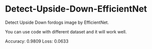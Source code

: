 # Detect-Upside-Down-EfficientNet

Detect Upside Down fordogs image by EfficientNet.

You can use code with different dataset and it will work well.

Accuracy: 0.9809
Loss: 0.0633
